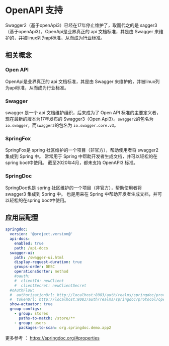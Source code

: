 # OpenAPI 支持

Swagger2（基于openApi3）已经在17年停止维护了，取而代之的是 sagger3（基于openApi3），OpenApi是业界真正的 api 文档标准，其是由 Swagger 来维护的，并被linux列为api标准，从而成为行业标准。

## 相关概念

### Open API

OpenApi是业界真正的 api 文档标准，其是由 Swagger 来维护的，并被linux列为api标准，从而成为行业标准。

### Swagger

swagger 是一个 api 文档维护组织，后来成为了 Open API 标准的主要定义者，现在最新的版本为17年发布的 Swagger3（Open Api3）。`swagger2`的包名为 `io.swagger`，而`swagger3`的包名为 `io.swagger.core.v3`。


### SpringFox

SpringFox是 spring 社区维护的一个项目（非官方），帮助使用者将 swagger2 集成到 Spring 中。
常常用于 Spring 中帮助开发者生成文档，并可以轻松的在spring boot中使用。
截至2020年4月，都未支持 OpenAPI3 标准。


### SpringDoc

SpringDoc也是 spring 社区维护的一个项目（非官方），帮助使用者将 swagger3 集成到 Spring 中。
也是用来在 Spring 中帮助开发者生成文档，并可以轻松的在spring boot中使用。


## 应用层配置



```yaml
springdoc:
  version: '@project.version@'
  api-docs:
    enabled: true
    path: /api-docs
  swagger-ui:
    path: /swagger-ui.html
    display-request-duration: true
    groups-order: DESC
    operationsSorter: method
    #oauth:
    #  clientId: newClient
    #  clientSecret: newClientSecret
  #oAuthFlow:
  #  authorizationUrl: http://localhost:8083/auth/realms/springdoc/protocol/openid-connect/auth
  #  tokenUrl: http://localhost:8083/auth/realms/springdoc/protocol/openid-connect/token
  show-actuator: true
  group-configs:
    - group: stores
      paths-to-match: /store/**
    - group: users
      packages-to-scan: org.springdoc.demo.app2
```

更多参考 ： https://springdoc.org/#properties